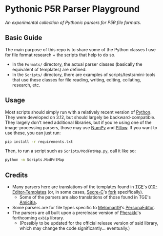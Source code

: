# Pythonic P5R Parser Playground

*An experimental collection of Pythonic parsers for P5R file formats.*

## Basic Guide

The main purpose of this repo is to share some of the Python classes I use for file format research + the scripts that help to do so.
- In the `Formats/` directory, the actual parser classes (basically the equivalent of templates) are defined.
- In the `Scripts/` directory, there are examples of scripts/tests/mini-tools that use these classes for file reading, writing, editing, collating, research, etc.

## Usage

Most scripts should simply run with a relatively recent version of [Python](https://www.python.org/downloads/). They were developed on 3.12, but should largely be backward-compatible. They largely don't need additional libraries, but if you're using one of the image-processing parsers, those may use [NumPy](https://pypi.org/project/numpy/) and [Pillow](https://pypi.org/project/pillow/). If you want to use these, you can just run:

```bash
pip install -r requirements.txt
```

Then, to run a script such as `Scripts/ModFntMap.py`, call it like so:

```bash
python -m Scripts.ModFntMap
```

## Credits

- Many parsers here are translations of the templates found in [TGE](https://github.com/tge-was-taken)'s [010-Editor-Templates](https://github.com/tge-was-taken/010-Editor-Templates) (or, in some cases, [Secre-C](https://github.com/Secre-C)'s [fork](https://github.com/Secre-C/010-Editor-Templates) specifically).
  - Some of the parsers are also translations of those found in TGE's [Amicitia](https://github.com/tge-was-taken/Amicitia).
- Some parsers are for file types specific to [Meloman19](https://github.com/Meloman19)'s [PersonaEditor](https://github.com/Meloman19/PersonaEditor).
- The parsers are all built upon a prerelease version of [Pherakki](https://github.com/Pherakki)'s forthcoming `exbip` library.
  - (Possibly to be updated for the official release version of said library, which may change the code significantly... eventually.)
